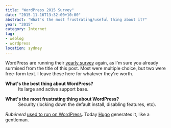 ```yaml
---
title: "WordPress 2015 Survey"
date: "2015-11-16T13:32:00+10:00"
abstract: "What's the most frustrating/useful thing about it?"
year: "2015"
category: Internet
tag:
- weblog
- wordpress
location: sydney
---
```

WordPress are running their [yearly survey](http://wp-survey.polldaddy.com/s/wp-2015) again, as I'm sure you already surmised from the title of this post. Most were multiple choice, but two were free-form text. I leave these here for whatever they're worth.

<dl>

<dt style="font-weight:bold">What's the best thing about WordPress?</dt>
<dd>Its large and active support base.<p></p></dd>

<dt style="font-weight:bold">What's the most frustrating thing about WordPress?
<dd>Security (locking down the default install, disabling features, etc).<p></p></dd>

</dl>

*Rubénerd* [used to run on WordPress](https://rubenerd.com/wordpress-and-webserver-status/). Today [Hugo](http://gohugo.io) generates it, like a gentleman.

